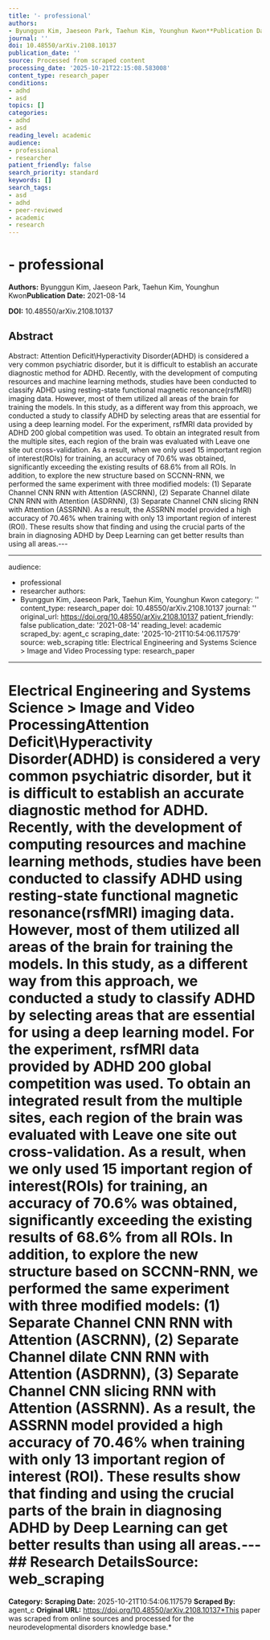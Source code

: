 ```yaml
---
title: '- professional'
authors:
- Byunggun Kim, Jaeseon Park, Taehun Kim, Younghun Kwon**Publication Date:** 2021-08-14
journal: ''
doi: 10.48550/arXiv.2108.10137
publication_date: ''
source: Processed from scraped content
processing_date: '2025-10-21T22:15:08.583008'
content_type: research_paper
conditions:
- adhd
- asd
topics: []
categories:
- adhd
- asd
reading_level: academic
audience:
- professional
- researcher
patient_friendly: false
search_priority: standard
keywords: []
search_tags:
- asd
- adhd
- peer-reviewed
- academic
- research
---
```


# - professional

**Authors:** Byunggun Kim, Jaeseon Park, Taehun Kim, Younghun Kwon**Publication Date:** 2021-08-14

**DOI:** 10.48550/arXiv.2108.10137

## Abstract

Abstract:
Attention Deficit\Hyperactivity Disorder(ADHD) is considered a very common psychiatric disorder, but it is difficult to establish an accurate diagnostic method for ADHD. Recently, with the development of computing resources and machine learning methods, studies have been conducted to classify ADHD using resting-state functional magnetic resonance(rsfMRI) imaging data. However, most of them utilized all areas of the brain for training the models. In this study, as a different way from this approach, we conducted a study to classify ADHD by selecting areas that are essential for using a deep learning model. For the experiment, rsfMRI data provided by ADHD 200 global competition was used. To obtain an integrated result from the multiple sites, each region of the brain was evaluated with Leave one site out cross-validation. As a result, when we only used 15 important region of interest(ROIs) for training, an accuracy of 70.6% was obtained, significantly exceeding the existing results of 68.6% from all ROIs. In addition, to explore the new structure based on SCCNN-RNN, we performed the same experiment with three modified models: (1) Separate Channel CNN RNN with Attention (ASCRNN), (2) Separate Channel dilate CNN RNN with Attention (ASDRNN), (3) Separate Channel CNN slicing RNN with Attention (ASSRNN). As a result, the ASSRNN model provided a high accuracy of 70.46% when training with only 13 important region of interest (ROI). These results show that finding and using the crucial parts of the brain in diagnosing ADHD by Deep Learning can get better results than using all areas.---

---
audience:
- professional
- researcher
authors:
- Byunggun Kim, Jaeseon Park, Taehun Kim, Younghun Kwon
category: ''
content_type: research_paper
doi: 10.48550/arXiv.2108.10137
journal: ''
original_url: https://doi.org/10.48550/arXiv.2108.10137
patient_friendly: false
publication_date: '2021-08-14'
reading_level: academic
scraped_by: agent_c
scraping_date: '2025-10-21T10:54:06.117579'
source: web_scraping
title: Electrical Engineering and Systems Science > Image and Video Processing
type: research_paper
---
# Electrical Engineering and Systems Science > Image and Video ProcessingAttention Deficit\Hyperactivity Disorder(ADHD) is considered a very common psychiatric disorder, but it is difficult to establish an accurate diagnostic method for ADHD. Recently, with the development of computing resources and machine learning methods, studies have been conducted to classify ADHD using resting-state functional magnetic resonance(rsfMRI) imaging data. However, most of them utilized all areas of the brain for training the models. In this study, as a different way from this approach, we conducted a study to classify ADHD by selecting areas that are essential for using a deep learning model. For the experiment, rsfMRI data provided by ADHD 200 global competition was used. To obtain an integrated result from the multiple sites, each region of the brain was evaluated with Leave one site out cross-validation. As a result, when we only used 15 important region of interest(ROIs) for training, an accuracy of 70.6% was obtained, significantly exceeding the existing results of 68.6% from all ROIs. In addition, to explore the new structure based on SCCNN-RNN, we performed the same experiment with three modified models: (1) Separate Channel CNN RNN with Attention (ASCRNN), (2) Separate Channel dilate CNN RNN with Attention (ASDRNN), (3) Separate Channel CNN slicing RNN with Attention (ASSRNN). As a result, the ASSRNN model provided a high accuracy of 70.46% when training with only 13 important region of interest (ROI). These results show that finding and using the crucial parts of the brain in diagnosing ADHD by Deep Learning can get better results than using all areas.---## Research Details**Source:** web_scraping
**Category:**
**Scraping Date:** 2025-10-21T10:54:06.117579
**Scraped By:** agent_c
**Original URL:** https://doi.org/10.48550/arXiv.2108.10137*This paper was scraped from online sources and processed for the neurodevelopmental disorders knowledge base.*